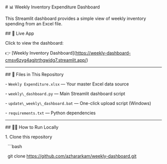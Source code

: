 \# 📊 Weekly Inventory Expenditure Dashboard



This Streamlit dashboard provides a simple view of weekly inventory spending from an Excel file.



\## 🚀 Live App



Click to view the dashboard:  

👉 \[Weekly Inventory Dashboard](https://weekly-dashboard-cmsv6zyg4agjtrthgwidg7.streamlit.app/)



---



\## 📁 Files in This Repository



\- `Weekly Expenditure.xlsx` — Your master Excel data source

\- `weekly\_dashboard.py` — Main Streamlit dashboard script

\- `update\_weekly\_dashboard.bat` — One-click upload script (Windows)

\- `requirements.txt` — Python dependencies



---



\## 🧑‍💻 How to Run Locally



1\. Clone this repository  

&nbsp;  ```bash

&nbsp;  git clone https://github.com/azhararkam/weekly-dashboard.git



